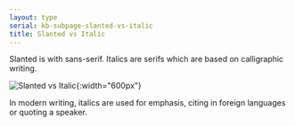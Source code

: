 ```yaml
---
layout: type
serial: kb-subpage-slanted-vs-italic
title: Slanted vs Italic
---
```

Slanted is with sans-serif. Italics are serifs which are based on calligraphic writing.

![Slanted vs Italic]({{site.url}}/svg/type-trivia/slanted-vs-italic.svg "Slanted vs Italic"){:width="600px"}

In modern writing, italics are used for emphasis, citing in foreign languages or quoting a speaker.
